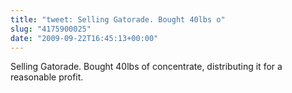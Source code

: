 ```yaml
---
title: "tweet: Selling Gatorade. Bought 40lbs o"
slug: "4175900025"
date: "2009-09-22T16:45:13+00:00"
---
```

Selling Gatorade. Bought 40lbs of concentrate, distributing it for a reasonable profit.
